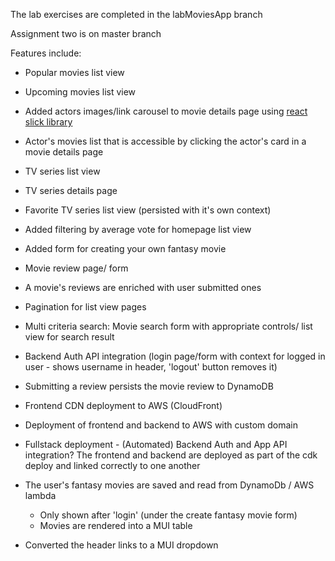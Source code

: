The lab exercises are completed in the labMoviesApp branch

Assignment two is on master branch

Features include:
- Popular movies list view
- Upcoming movies list view
- Added actors images/link carousel to movie details page using [react slick library](https://react-slick.neostack.com/)
- Actor's movies list that is accessible by clicking the actor's card in a movie details page 
- TV series list view
- TV series details page
- Favorite TV series list view (persisted with it's own context)
- Added filtering by average vote for homepage list view
- Added form for creating your own fantasy movie
- Movie review page/ form
- A movie's reviews are enriched with user submitted ones


- Pagination for list view pages
- Multi criteria search: Movie search form with appropriate controls/ list view for search result
- Backend Auth API integration (login page/form with context for logged in user - shows username in header, 'logout' button removes it)


- Submitting a review persists the movie review to DynamoDB
- Frontend CDN deployment to AWS (CloudFront)
- Deployment of frontend and backend to AWS with custom domain
- Fullstack deployment - (Automated) Backend Auth and App API integration? The frontend and backend are deployed as part of the cdk deploy and linked correctly to one another

- The user's fantasy movies are saved and read from DynamoDb / AWS lambda
  - Only shown after 'login' (under the create fantasy movie form)
  - Movies are rendered into a MUI table
- Converted the header links to a MUI dropdown
